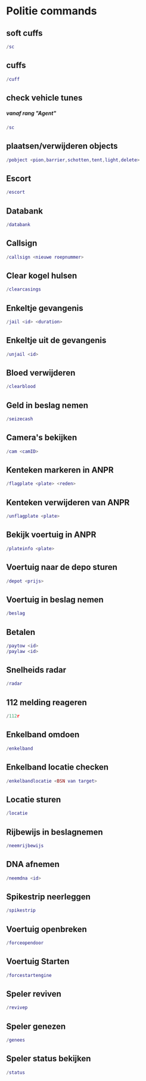 # Politie commands

## soft cuffs

```lua
/sc
```

## cuffs

```lua
/cuff
```

## check vehicle tunes

##### vanaf rang "Agent"

```lua
/sc
```

## plaatsen/verwijderen objects

```lua
/pobject <pion,barrier,schotten,tent,light,delete>
```

## Escort

```lua
/escort
```

## Databank

```lua
/databank
```

## Callsign

```lua
/callsign <nieuwe roepnummer>
```

## Clear kogel hulsen

```lua
/clearcasings
```

## Enkeltje gevangenis

```lua
/jail <id> <duration>
```

## Enkeltje uit de gevangenis

```lua
/unjail <id>
```

## Bloed verwijderen

```lua
/clearblood
```

## Geld in beslag nemen

```lua
/seizecash
```

## Camera's bekijken

```lua
/cam <camID>
```

## Kenteken markeren in ANPR

```lua
/flagplate <plate> <reden>
```

## Kenteken verwijderen van ANPR

```lua
/unflagplate <plate>
```

## Bekijk voertuig in ANPR

```lua
/plateinfo <plate>
```

## Voertuig naar de depo sturen

```lua
/depot <prijs>
```

## Voertuig in beslag nemen

```lua
/beslag
```

## Betalen

```lua
/paytow <id>
/paylaw <id>
```

## Snelheids radar

```lua
/radar
```

## 112 melding reageren

```lua
/112r
```

## Enkelband omdoen

```lua
/enkelband
```

## Enkelband locatie checken

```lua
/enkelbandlocatie <BSN van target>
```

## Locatie sturen

```lua
/locatie
```

## Rijbewijs in beslagnemen

```lua
/neemrijbewijs
```

## DNA afnemen

```lua
/neemdna <id>
```

## Spikestrip neerleggen

```lua
/spikestrip
```

## Voertuig openbreken

```lua
/forceopendoor
```

## Voertuig Starten

```lua
/forcestartengine
```

## Speler reviven

```lua
/revivep
```

## Speler genezen

```lua
/genees
```

## Speler status bekijken

```lua
/status
```
